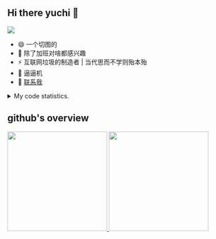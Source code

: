 ## Hi there yuchi 👋 
<img src="https://wakatime.com/badge/user/d7b7c2c9-3bfe-47fc-91a4-129be029d5ea.svg" />

- 😄 一个切图的
- 🤔 除了加班对啥都感兴趣
- ⚡ 互联网垃圾的制造者 | 当代思而不学则殆本殆
- 👯 逼逼机
- 💬 [联系我](mailto:yuchi.xiong@foxmail.com)

<details>
  <summary>
    My code statistics.
  </summary>
  <div>
    <img src="https://github-readme-stats.vercel.app/api/wakatime?username=yuchiXiong&hide_title=true&layout=compact&langs_count=10" />
    
  <div>
</details>
    
## github's overview

<a href="https://github.com/yuchiXiong">
  <img height="225" src="https://github-readme-stats.vercel.app/api?username=yuchiXiong&show_icons=true&include_all_commits=true&count_private=true"/>
  <img height="225" src="https://github-readme-stats.vercel.app/api/top-langs/?username=yuchiXiong&hide=python,css,ejs,stylus,racket,scss,slim,html,c,less,shell"/>
</a>

